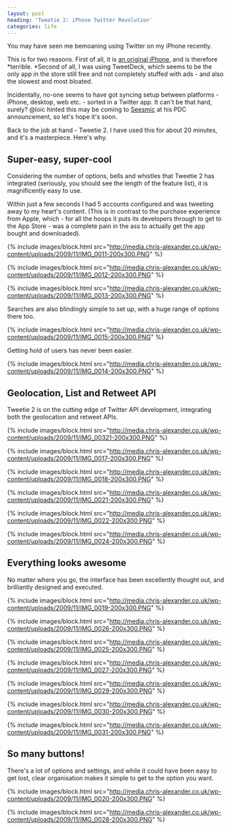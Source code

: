 ```yaml
---
layout: post
heading: 'Tweetie 2: iPhone Twitter Revolution'
categories: life
---
```


You may have seen me bemoaning using Twitter on my iPhone recently.

This is for two reasons. First of all, it is [an original iPhone](/1337), and is therefore *terrible. *Second of all, I was using TweetDeck, which seems to be the only app in the store still free and not completely stuffed with ads - and also the slowest and most bloated.

Incidentally, no-one seems to have got syncing setup between platforms - iPhone, desktop, web etc. - sorted in a Twitter app. It can't be that hard, surely? @loic hinted this may be coming to [Seesmic](http://seesmic.com) at his PDC announcement, so let's hope it's soon.

Back to the job at hand - Tweetie 2. I have used this for about 20 minutes, and it's a masterpiece. Here's why.

## Super-easy, super-cool

Considering the number of options, bells and whistles that Tweetie 2 has integrated (seriously, you should see the length of the feature list), it is magnificently easy to use.

Within just a few seconds I had 5 accounts configured and was tweeting away to my heart's content. (This is in contrast to the purchase experience from Apple, which - for all the hoops it puts its developers through to get to the App Store - was a complete pain in the ass to actually get the app bought and downloaded).

{% include images/block.html src="http://media.chris-alexander.co.uk/wp-content/uploads/2009/11/IMG_0011-200x300.PNG" %}

{% include images/block.html src="http://media.chris-alexander.co.uk/wp-content/uploads/2009/11/IMG_0012-200x300.PNG" %}

{% include images/block.html src="http://media.chris-alexander.co.uk/wp-content/uploads/2009/11/IMG_0013-200x300.PNG" %}

Searches are also blindingly simple to set up, with a huge range of options there too.

{% include images/block.html src="http://media.chris-alexander.co.uk/wp-content/uploads/2009/11/IMG_0015-200x300.PNG" %}

Getting hold of users has never been easier.

{% include images/block.html src="http://media.chris-alexander.co.uk/wp-content/uploads/2009/11/IMG_0014-200x300.PNG" %}

## Geolocation, List and Retweet API

Tweetie 2 is on the cutting edge of Twitter API development, integrating both the geolocation and retweet APIs.

{% include images/block.html src="http://media.chris-alexander.co.uk/wp-content/uploads/2009/11/IMG_00321-200x300.PNG" %}

{% include images/block.html src="http://media.chris-alexander.co.uk/wp-content/uploads/2009/11/IMG_0017-200x300.PNG" %}

{% include images/block.html src="http://media.chris-alexander.co.uk/wp-content/uploads/2009/11/IMG_0018-200x300.PNG" %}

{% include images/block.html src="http://media.chris-alexander.co.uk/wp-content/uploads/2009/11/IMG_0021-200x300.PNG" %}

{% include images/block.html src="http://media.chris-alexander.co.uk/wp-content/uploads/2009/11/IMG_0022-200x300.PNG" %}

{% include images/block.html src="http://media.chris-alexander.co.uk/wp-content/uploads/2009/11/IMG_0024-200x300.PNG" %}

## Everything looks awesome

No matter where you go, the interface has been excellently thought out, and brilliantly designed and executed.

{% include images/block.html src="http://media.chris-alexander.co.uk/wp-content/uploads/2009/11/IMG_0019-200x300.PNG" %}

{% include images/block.html src="http://media.chris-alexander.co.uk/wp-content/uploads/2009/11/IMG_0026-200x300.PNG" %}

{% include images/block.html src="http://media.chris-alexander.co.uk/wp-content/uploads/2009/11/IMG_0025-200x300.PNG" %}

{% include images/block.html src="http://media.chris-alexander.co.uk/wp-content/uploads/2009/11/IMG_0027-200x300.PNG" %}

{% include images/block.html src="http://media.chris-alexander.co.uk/wp-content/uploads/2009/11/IMG_0029-200x300.PNG" %}

{% include images/block.html src="http://media.chris-alexander.co.uk/wp-content/uploads/2009/11/IMG_0030-200x300.PNG" %}

{% include images/block.html src="http://media.chris-alexander.co.uk/wp-content/uploads/2009/11/IMG_0031-200x300.PNG" %}

## So many buttons!

There's a lot of options and settings, and while it could have been easy to get lost, clear organisation makes it simple to get to the option you want.

{% include images/block.html src="http://media.chris-alexander.co.uk/wp-content/uploads/2009/11/IMG_0020-200x300.PNG" %}

{% include images/block.html src="http://media.chris-alexander.co.uk/wp-content/uploads/2009/11/IMG_0028-200x300.PNG" %}